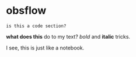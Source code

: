 # obsflow

`is this a code section?`

**what does this**  do to my text? *bold* and **italic** tricks.

I see, this is just like a notebook.

